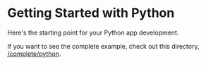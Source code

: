 # Getting Started with Python

Here's the starting point for your Python app development.

If you want to see the complete example, check out this directory, [/complete/python](../complete/python/).
